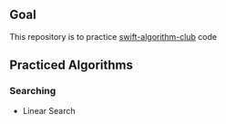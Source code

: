 ## Goal

This repository is to practice [swift-algorithm-club](https://github.com/raywenderlich/swift-algorithm-club) code 

## Practiced Algorithms

### Searching
* Linear Search
